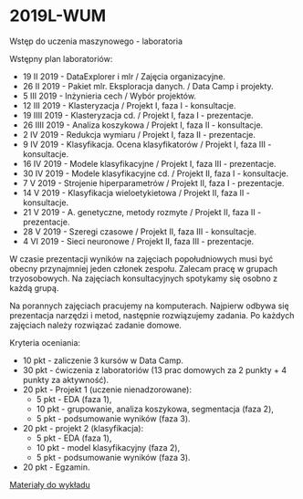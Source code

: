 # 2019L-WUM
Wstęp do uczenia maszynowego - laboratoria

Wstępny plan laboratoriów:

- 19 II 2019 - DataExplorer i mlr / Zajęcia organizacyjne.
- 26 II 2019 - Pakiet mlr. Eksploracja danych. / Data Camp i projekty.
- 5 III 2019 - Inżynieria cech / Wybór projektów.
- 12 III 2019 - Klasteryzacja / Projekt I, faza  I - konsultacje.
- 19 IIII 2019 - Klasteryzacja cd. / Projekt I, faza I - prezentacje.
- 26 IIII 2019 - Analiza koszykowa / Projekt I, faza II - konsultacje.
- 2 IV 2019 - Redukcja wymiaru / Projekt I, faza II - prezentacje.
- 9 IV 2019 - Klasyfikacja. Ocena klasyfikatorów / Projekt I, faza III - konsultacje.
- 16 IV 2019 - Modele klasyfikacyjne / Projekt I, faza III - prezentacje.
- 30 IV 2019 - Modele klasyfikacyjne cd. / Projekt II, faza I - konsultacje.
- 7 V 2019 - Strojenie hiperparametrów / Projekt II, faza I - prezentacje.
- 14 V 2019 - Klasyfikacja wieloetykietowa / Projekt II, faza II - konsultacje.
- 21 V 2019 - A. genetyczne, metody rozmyte / Projekt II, faza II - prezentacje.
- 28 V 2019 - Szeregi czasowe / Projekt II, faza III - konsultacje.
- 4 VI 2019 - Sieci neuronowe / Projekt II, faza III - prezentacje.

W czasie prezentacji wyników na zajęciach popołudniowych musi być obecny przynajmniej jeden członek zespołu.
Zalecam pracę w grupach trzyosobowych.
Na zajęciach konsultacyjnych spotykamy się osobno z każdą grupą.

Na porannych zajęciach pracujemy na komputerach. Najpierw odbywa się prezentacja narzędzi i metod, następnie rozwiązujemy zadania. Po każdych zajęciach należy rozwiązać zadanie domowe.

Kryteria oceniania: 

- 10 pkt - zaliczenie 3 kursów w Data Camp.
- 30 pkt - ćwiczenia z laboratoriów (13 prac domowych za 2 punkty + 4 punkty za aktywność).
- 20 pkt - Projekt 1 (uczenie nienadzorowane):
  - 5 pkt - EDA (faza 1),
  - 10 pkt - grupowanie, analiza koszykowa, segmentacja (faza 2),
  - 5 pkt - podsumowanie wyników (faza 3).
- 20 pkt - projekt 2 (klasyfikacja):
  - 5 pkt - EDA (faza 1),
  - 10 pkt - model klasyfikacyjny (faza 2),
  - 5 pkt - podsumowanie wyników (faza 3).
- 20 pkt - Egzamin.

[Materiały do wykładu](https://github.com/awroble/DataMining/tree/master/MINI_2016)
